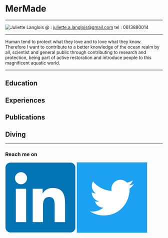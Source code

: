 # MerMade
________________
<image src = "/images/freedivingjuju.png" align="left"></image>Juliette Langlois
@ :   juliette.a.langlois@gmail.com
tel : 0613880014

_________________

  Human tend to protect what they love and to love what they know. Therefore I want to contribute to a better knowledge of the ocean realm by all, scientist and general public through contributing to research and protection, being part of active restoration and introduce people to this magnificent aquatic world.

_________________
  
## Education

## Experiences

## Publications

## Diving


_________________________________

### Reach me on

[![linkedin](/images/linkedin.png)](https://www.linkedin.com/in/juliette-langlois-838271109/) [![twitter](/images/twitter.png)](https://twitter.com/Juliette__L) 

